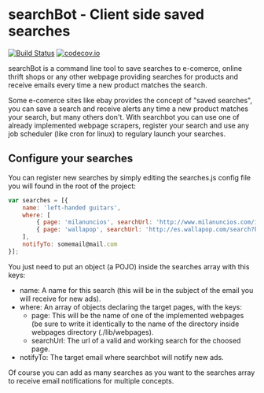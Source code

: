 # searchBot - Client side saved searches

[![Build Status](https://travis-ci.org/FerCa/searchBot.svg?branch=master)](https://travis-ci.org/FerCa/searchBot)
[![codecov.io](http://codecov.io/github/FerCa/searchBot/coverage.svg?branch=master)](http://codecov.io/github/FerCa/searchBot?branch=master)

searchBot is a command line tool to save searches to e-comerce, online thrift shops or any other webpage providing 
searches for products and receive emails every time a new product matches the search.

Some e-comerce sites like ebay provides the concept of "saved searches", you can save a search and receive alerts any time 
a new product matches your search, but many others don't. With searchbot you can use one of already implemented webpage 
scrapers, register your search and use any job scheduler (like cron for linux) to regulary launch your searches.

## Configure your searches

You can register new searches by simply editing the searches.js config file you will found in the root of the project:

```javascript
var searches = [{
    name: 'left-handed guitars',
    where: [
        { page: 'milanuncios', searchUrl: 'http://www.milanuncios.com/instrumentos-musicales/guitarra-zurdo.htm?desde=400&hasta=2500&dias=1' },
        { page: 'wallapop', searchUrl: 'http://es.wallapop.com/search?kws=guitarra+zurdo&lat=41.387245&lng=2.191056' }
    ],
    notifyTo: somemail@mail.com
}];
```
You just need to put an object (a POJO) inside the searches array with this keys:

* name: A name for this search (this will be in the subject of the email you will receive for new ads).
* where: An array of objects declaring the target pages, with the keys:
   *  page: This will be the name of one of the implemented webpages (be sure to write it identically to the name of the directory inside webpages directory (./lib/webpages).
   *  searchUrl: The url of a valid and working search for the choosed page.
* notifyTo: The target email where searchbot will notify new ads.

Of course you can add as many searches as you want to the searches array to receive email notifications for multiple concepts.
